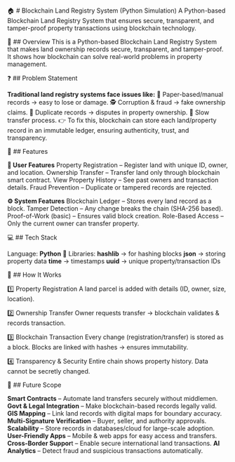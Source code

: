 
🏠  # Blockchain Land Registry System (Python Simulation)
A Python-based Blockchain Land Registry System that ensures secure, transparent, and tamper-proof property transactions using blockchain technology.

📌 ## Overview
This is a Python-based Blockchain Land Registry System that makes land ownership records secure, transparent, and tamper-proof.
It shows how blockchain can solve real-world problems in property management.

❓ ## Problem Statement

**Traditional land registry systems face issues like:**
📝 Paper-based/manual records → easy to lose or damage.
🕵️ Corruption & fraud → fake ownership claims.
🔄 Duplicate records → disputes in property ownership.
🐢 Slow transfer process.
👉 To fix this, blockchain can store each land/property record in an immutable ledger, ensuring authenticity, trust, and transparency.

🚀 ## Features

**👤 User Features**
Property Registration – Register land with unique ID, owner, and location.
Ownership Transfer – Transfer land only through blockchain smart contract.
View Property History – See past owners and transaction details.
Fraud Prevention – Duplicate or tampered records are rejected.

**⚙️ System Features**
Blockchain Ledger – Stores every land record as a block.
Tamper Detection – Any change breaks the chain (SHA-256 based).
Proof-of-Work (basic) – Ensures valid block creation.
Role-Based Access – Only the current owner can transfer property.

💻 ## Tech Stack

Language: **Python** 🐍
Libraries:
**hashlib** → for hashing blocks
**json** → storing property data
**time** → timestamps
**uuid** → unique property/transaction IDs

🔎 ## How It Works

1️⃣ Property Registration
A land parcel is added with details (ID, owner, size, location).

2️⃣ Ownership Transfer
Owner requests transfer → blockchain validates & records transaction.

3️⃣ Blockchain Transaction
Every change (registration/transfer) is stored as a block.
Blocks are linked with hashes → ensures immutability.

4️⃣ Transparency & Security
Entire chain shows property history.
Data cannot be secretly changed.

🔮 ## Future Scope

**Smart Contracts** – Automate land transfers securely without middlemen.
**Govt & Legal Integration** – Make blockchain-based records legally valid.
**GIS Mapping** – Link land records with digital maps for boundary accuracy.
**Multi-Signature Verification** – Buyer, seller, and authority approvals.
**Scalability** – Store records in databases/cloud for large-scale adoption.
**User-Friendly Apps** – Mobile & web apps for easy access and transfers.
**Cross-Border Suppor**t – Enable secure international land transactions.
**AI Analytics** – Detect fraud and suspicious transactions automatically.

